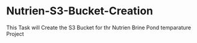 # Nutrien-S3-Bucket-Creation
This Task will Create the S3 Bucket for thr Nutrien Brine Pond temparature Project

